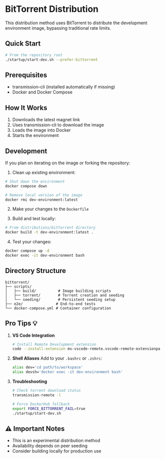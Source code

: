 # BitTorrent Distribution

This distribution method uses BitTorrent to distribute the development environment image, bypassing traditional rate limits.

## Quick Start
```bash
# From the repository root
./startup/start-dev.sh --prefer-bittorrent
```

## Prerequisites
- transmission-cli (installed automatically if missing)
- Docker and Docker Compose

## How It Works
1. Downloads the latest magnet link
2. Uses transmission-cli to download the image
3. Loads the image into Docker
4. Starts the environment

## Development

If you plan on iterating on the image or forking the repository:

1. Clean up existing environment:
```bash
# Shut down the environment
docker compose down

# Remove local version of the image
docker rmi dev-environment:latest
```

2. Make your changes to the `Dockerfile`

3. Build and test locally:
```bash
# From distributions/bittorrent directory
docker build -t dev-environment:latest .
```

4. Test your changes:
```bash
docker compose up -d
docker exec -it dev-environment bash
```

## Directory Structure
```
bittorrent/
├── scripts/
│   ├── build/          # Image building scripts
│   ├── torrent/        # Torrent creation and seeding
│   └── seeding/        # Persistent seeding setup
├── e2e/               # End-to-end tests
└── docker-compose.yml # Container configuration
```

## Pro Tips 💡

1. **VS Code Integration**
   ```bash
   # Install Remote Development extension
   code --install-extension ms-vscode-remote.vscode-remote-extensionpack
   ```

2. **Shell Aliases**
   Add to your `.bashrc` or `.zshrc`:
   ```bash
   alias dev='cd path/to/workspace'
   alias devsh='docker exec -it dev-environment bash'
   ```

3. **Troubleshooting**
   ```bash
   # Check torrent download status
   transmission-remote -l
   
   # Force DockerHub fallback
   export FORCE_BITTORRENT_FAIL=true
   ./startup/start-dev.sh
   ```

## ⚠️ Important Notes
- This is an experimental distribution method
- Availability depends on peer seeding
- Consider building locally for production use

